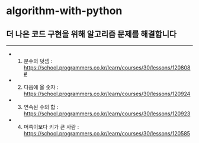 # algorithm-with-python
## 더 나은 코드 구현을 위해 알고리즘 문제를 해결합니다
---

- 01. 분수의 덧셈 : https://school.programmers.co.kr/learn/courses/30/lessons/120808#
- 02. 다음에 올 숫자 : https://school.programmers.co.kr/learn/courses/30/lessons/120924
- 03. 연속된 수의 합 : https://school.programmers.co.kr/learn/courses/30/lessons/120923
- 04. 머쓱이보다 키가 큰 사람 : https://school.programmers.co.kr/learn/courses/30/lessons/120585
